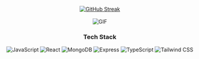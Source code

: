 <div align="center">

[![GitHub Streak](https://github-readme-streak-stats.herokuapp.com/?user=aadii-rawt&theme=dark)](https://git.io/streak-stats)
<br>
<br>
  <img src="https://i.pinimg.com/originals/84/66/77/846677be580a25dba404be59bda8cf60.gif" alt="GIF" />

</div

<div align="center">
</div>

<h3 align="center">Tech Stack</h3>

<p align="center">
  <img src="https://img.shields.io/badge/javascript-%23323330.svg?style=plastic&logo=javascript&logoColor=%23F7DF1E" alt="JavaScript" />
  <img src="https://img.shields.io/badge/react-%2320232a.svg?style=plastic&logo=react&logoColor=%2361DAFB" alt="React" />
  <img src="https://img.shields.io/badge/MongoDB-%234ea94b.svg?style=plastic&logo=mongodb&logoColor=white" alt="MongoDB" />
  <img src="https://img.shields.io/badge/Express.js-%23404d59.svg?style=plastic&logo=express&logoColor=white" alt="Express" />
  <img src="https://img.shields.io/badge/TypeScript-%23007ACC.svg?style=plastic&logo=typescript&logoColor=white" alt="TypeScript" />
  <img src="https://img.shields.io/badge/Tailwind_CSS-%3338B2E8.svg?style=plastic&logo=tailwind-css&logoColor=white" alt="Tailwind CSS" />
</p>






